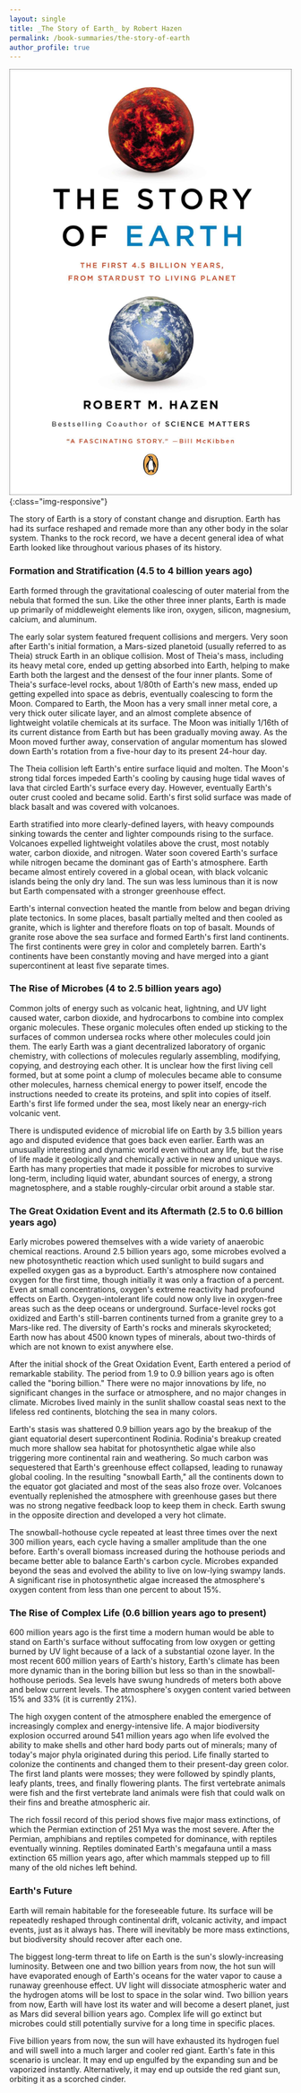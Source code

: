 ```yaml
---
layout: single
title: _The Story of Earth_ by Robert Hazen
permalink: /book-summaries/the-story-of-earth
author_profile: true
---
```


![The Story of Earth](/assets/images/the-story-of-earth.jpg){:class="img-responsive"}

The story of Earth is a story of constant change and disruption.
Earth has had its surface reshaped and remade more than any other body in the solar system.
Thanks to the rock record, we have a decent general idea of what Earth looked like throughout various phases of its history.

### Formation and Stratification (4.5 to 4 billion years ago) ###

Earth formed through the gravitational coalescing of outer material from the nebula that formed the sun.
Like the other three inner plants, Earth is made up primarily of middleweight elements like iron, oxygen, silicon, magnesium, calcium, and aluminum.

The early solar system featured frequent collisions and mergers.
Very soon after Earth's initial formation, a Mars-sized planetoid (usually referred to as Theia) struck Earth in an oblique collision.
Most of Theia's mass, including its heavy metal core, ended up getting absorbed into Earth, helping to make Earth both the largest and the densest of the four inner plants.
Some of Theia's surface-level rocks, about 1/80th of Earth's new mass, ended up getting expelled into space as debris, eventually coalescing to form the Moon.
Compared to Earth, the Moon has a very small inner metal core, a very thick outer silicate layer, and an almost complete absence of lightweight volatile chemicals at its surface.
The Moon was initially 1/16th of its current distance from Earth but has been gradually moving away.
As the Moon moved further away, conservation of angular momentum has slowed down Earth's rotation from a five-hour day to its present 24-hour day.

The Theia collision left Earth's entire surface liquid and molten.
The Moon's strong tidal forces impeded Earth's cooling by causing huge tidal waves of lava that circled Earth's surface every day.
However, eventually Earth's outer crust cooled and became solid.
Earth's first solid surface was made of black basalt and was covered with volcanoes.

Earth stratified into more clearly-defined layers, with heavy compounds sinking towards the center and lighter compounds rising to the surface.
Volcanoes expelled lightweight volatiles above the crust, most notably water, carbon dioxide, and nitrogen.
Water soon covered Earth's surface while nitrogen became the dominant gas of Earth's atmosphere.
Earth became almost entirely covered in a global ocean, with black volcanic islands being the only dry land.
The sun was less luminous than it is now but Earth compensated with a stronger greenhouse effect.

Earth's internal convection heated the mantle from below and began driving plate tectonics.
In some places, basalt partially melted and then cooled as granite, which is lighter and therefore floats on top of basalt.
Mounds of granite rose above the sea surface and formed Earth's first land continents.
The first continents were grey in color and completely barren.
Earth's continents have been constantly moving and have merged into a giant supercontinent at least five separate times.

### The Rise of Microbes (4 to 2.5 billion years ago) ###

Common jolts of energy such as volcanic heat, lightning, and UV light caused water, carbon dioxide, and hydrocarbons to combine into complex organic molecules.
These organic molecules often ended up sticking to the surfaces of common undersea rocks where other molecules could join them.
The early Earth was a giant decentralized laboratory of organic chemistry, with collections of molecules regularly assembling, modifying, copying, and destroying each other.
It is unclear how the first living cell formed, but at some point a clump of molecules became able to consume other molecules, harness chemical energy to power itself, encode the instructions needed to create its proteins, and split into copies of itself.
Earth's first life formed under the sea, most likely near an energy-rich volcanic vent.

There is undisputed evidence of microbial life on Earth by 3.5 billion years ago and disputed evidence that goes back even earlier.
Earth was an unusually interesting and dynamic world even without any life, but the rise of life made it geologically and chemically active in new and unique ways.
Earth has many properties that made it possible for microbes to survive long-term, including liquid water, abundant sources of energy, a strong magnetosphere, and a stable roughly-circular orbit around a stable star.

### The Great Oxidation Event and its Aftermath (2.5 to 0.6 billion years ago) ###

Early microbes powered themselves with a wide variety of anaerobic chemical reactions.
Around 2.5 billion years ago, some microbes evolved a new photosynthetic reaction which used sunlight to build sugars and expelled oxygen gas as a byproduct.
Earth's atmosphere now contained oxygen for the first time, though initially it was only a fraction of a percent.
Even at small concentrations, oxygen's extreme reactivity had profound effects on Earth.
Oxygen-intolerant life could now only live in oxygen-free areas such as the deep oceans or underground.
Surface-level rocks got oxidized and Earth's still-barren continents turned from a granite grey to a Mars-like red.
The diversity of Earth's rocks and minerals skyrocketed; Earth now has about 4500 known types of minerals, about two-thirds of which are not known to exist anywhere else.

After the initial shock of the Great Oxidation Event, Earth entered a period of remarkable stability.
The period from 1.9 to 0.9 billion years ago is often called the "boring billion."
There were no major innovations by life, no significant changes in the surface or atmosphere, and no major changes in climate.
Microbes lived mainly in the sunlit shallow coastal seas next to the lifeless red continents, blotching the sea in many colors.

Earth's stasis was shattered 0.9 billion years ago by the breakup of the giant equatorial desert supercontinent Rodinia.
Rodinia's breakup created much more shallow sea habitat for photosynthetic algae while also triggering more continental rain and weathering.
So much carbon was sequestered that Earth's greenhouse effect collapsed, leading to runaway global cooling.
In the resulting "snowball Earth," all the continents down to the equator got glaciated and most of the seas also froze over.
Volcanoes eventually replenished the atmosphere with greenhouse gases but there was no strong negative feedback loop to keep them in check.
Earth swung in the opposite direction and developed a very hot climate.

The snowball-hothouse cycle repeated at least three times over the next 300 million years, each cycle having a smaller amplitude than the one before.
Earth's overall biomass increased during the hothouse periods and became better able to balance Earth's carbon cycle.
Microbes expanded beyond the seas and evolved the ability to live on low-lying swampy lands.
A significant rise in photosynthetic algae increased the atmosphere's oxygen content from less than one percent to about 15%.

### The Rise of Complex Life (0.6 billion years ago to present) ###

600 million years ago is the first time a modern human would be able to stand on Earth's surface without suffocating from low oxygen or getting burned by UV light because of a lack of a substantial ozone layer.
In the most recent 600 million years of Earth's history, Earth's climate has been more dynamic than in the boring billion but less so than in the snowball-hothouse periods.
Sea levels have swung hundreds of meters both above and below current levels.
The atmosphere's oxygen content varied between 15% and 33% (it is currently 21%).

The high oxygen content of the atmosphere enabled the emergence of increasingly complex and energy-intensive life.
A major biodiversity explosion occurred around 541 million years ago when life evolved the ability to make shells and other hard body parts out of minerals; many of today's major phyla originated during this period.
Life finally started to colonize the continents and changed them to their present-day green color.
The first land plants were mosses; they were followed by spindly plants, leafy plants, trees, and finally flowering plants.
The first vertebrate animals were fish and the first vertebrate land animals were fish that could walk on their fins and breathe atmospheric air.

The rich fossil record of this period shows five major mass extinctions, of which the Permian extinction of 251 Mya was the most severe.
After the Permian, amphibians and reptiles competed for dominance, with reptiles eventually winning.
Reptiles dominated Earth's megafauna until a mass extinction 65 million years ago, after which mammals stepped up to fill many of the old niches left behind.

### Earth's Future ###

Earth will remain habitable for the foreseeable future.
Its surface will be repeatedly reshaped through continental drift, volcanic activity, and impact events, just as it always has.
There will inevitably be more mass extinctions, but biodiversity should recover after each one.

The biggest long-term threat to life on Earth is the sun's slowly-increasing luminosity.
Between one and two billion years from now, the hot sun will have evaporated enough of Earth's oceans for the water vapor to cause a runaway greenhouse effect.
UV light will dissociate atmospheric water and the hydrogen atoms will be lost to space in the solar wind.
Two billion years from now, Earth will have lost its water and will become a desert planet, just as Mars did several billion years ago.
Complex life will go extinct but microbes could still potentially survive for a long time in specific places.

Five billion years from now, the sun will have exhausted its hydrogen fuel and will swell into a much larger and cooler red giant.
Earth's fate in this scenario is unclear.
It may end up engulfed by the expanding sun and be vaporized instantly.
Alternatively, it may end up outside the red giant sun, orbiting it as a scorched cinder.
